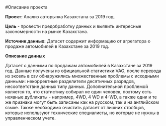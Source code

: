 #Описание проекта

**Проект**: Анализ авторынка Казахстана за 2019 год.

**Цель** - провести предобработку данных и выявить интересные закономерности на рынке Казахстана.

**Источник данных:** Датасет содержит информацию от агрегатора о продаже автомобилей в Казахстане за 2019 год.

**Описание данных**

Датасет с данными по продажам автомобилей в Казахстане за 2019 год. 
Данные получены из официальной статистики VAG, после перевода из эксель в csv обнаружились множественные проблемы с исходными данными: некорректные разделители десятичных разрядов, 
несоответствие данных типу данных. Дополнительной проблемой является то, что статистику собирал не один человек, поэтому есть неявные дубликаты - например, 4WD, 4 WD и 4-WD, а также одни и те же признаки могут быть записаны как на русском, так и на английском языке. 
Также необходимо очистить датасет от лишних столбцов, которые используют технические специалисты, но которые не нужны в управленческом учете.



